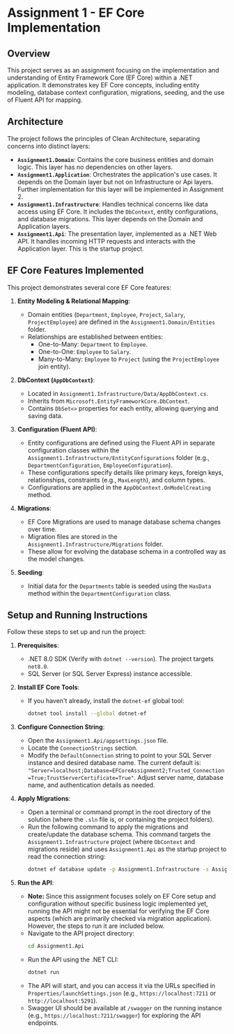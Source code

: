 # Assignment 1 - EF Core Implementation

## Overview

This project serves as an assignment focusing on the implementation and understanding of Entity Framework Core (EF Core) within a .NET application. It demonstrates key EF Core concepts, including entity modeling, database context configuration, migrations, seeding, and the use of Fluent API for mapping.

## Architecture

The project follows the principles of Clean Architecture, separating concerns into distinct layers:

* **`Assignment1.Domain`**: Contains the core business entities and domain logic. This layer has no dependencies on other layers.
* **`Assignment1.Application`**: Orchestrates the application's use cases. It depends on the Domain layer but not on Infrastructure or Api layers. Further implementation for this layer will be implemented in Assignment 2.
* **`Assignment1.Infrastructure`**: Handles technical concerns like data access using EF Core. It includes the `DbContext`, entity configurations, and database migrations. This layer depends on the Domain and Application layers.
* **`Assignment1.Api`**: The presentation layer, implemented as a .NET Web API. It handles incoming HTTP requests and interacts with the Application layer. This is the startup project.

## EF Core Features Implemented

This project demonstrates several core EF Core features:

1.  **Entity Modeling & Relational Mapping**:
    * Domain entities (`Department`, `Employee`, `Project`, `Salary`, `ProjectEmployee`) are defined in the `Assignment1.Domain/Entities` folder.
    * Relationships are established between entities:
        * One-to-Many: `Department` to `Employee`.
        * One-to-One: `Employee` to `Salary`.
        * Many-to-Many: `Employee` to `Project` (using the `ProjectEmployee` join entity).

2.  **DbContext (`AppDbContext`)**:
    * Located in `Assignment1.Infrastructure/Data/AppDbContext.cs`.
    * Inherits from `Microsoft.EntityFrameworkCore.DbContext`.
    * Contains `DbSet<>` properties for each entity, allowing querying and saving data.

3.  **Configuration (Fluent API)**:
    * Entity configurations are defined using the Fluent API in separate configuration classes within the `Assignment1.Infrastructure/EntityConfigurations` folder (e.g., `DepartmentConfiguration`, `EmployeeConfiguration`).
    * These configurations specify details like primary keys, foreign keys, relationships, constraints (e.g., `MaxLength`), and column types.
    * Configurations are applied in the `AppDbContext.OnModelCreating` method.

4.  **Migrations**:
    * EF Core Migrations are used to manage database schema changes over time.
    * Migration files are stored in the `Assignment1.Infrastructure/Migrations` folder.
    * These allow for evolving the database schema in a controlled way as the model changes.

5.  **Seeding**:
    * Initial data for the `Departments` table is seeded using the `HasData` method within the `DepartmentConfiguration` class.

## Setup and Running Instructions

Follow these steps to set up and run the project:

1.  **Prerequisites**:
    * .NET 8.0 SDK (Verify with `dotnet --version`). The project targets `net8.0`.
    * SQL Server (or SQL Server Express) instance accessible.

2.  **Install EF Core Tools**:
    * If you haven't already, install the `dotnet-ef` global tool:
        ```bash
        dotnet tool install --global dotnet-ef
        ```

3.  **Configure Connection String**:
    * Open the `Assignment1.Api/appsettings.json` file.
    * Locate the `ConnectionStrings` section.
    * Modify the `DefaultConnection` string to point to your SQL Server instance and desired database name. The current default is:
        `"Server=localhost;Database=EFCoreAssignment2;Trusted_Connection=True;TrustServerCertificate=True"`. Adjust server name, database name, and authentication details as needed.

4.  **Apply Migrations**:
    * Open a terminal or command prompt in the root directory of the solution (where the `.sln` file is, or containing the project folders).
    * Run the following command to apply the migrations and create/update the database schema. This command targets the `Assignment1.Infrastructure` project (where `DbContext` and migrations reside) and uses `Assignment1.Api` as the startup project to read the connection string:
        ```bash
        dotnet ef database update -p Assignment1.Infrastructure -s Assignment1.Api
        ```

5.  **Run the API**:
    * **Note:** Since this assignment focuses solely on EF Core setup and configuration without specific business logic implemented yet, running the API might not be essential for verifying the EF Core aspects (which are primarily checked via migration application). However, the steps to run it are included below.
    * Navigate to the API project directory:
        ```bash
        cd Assignment1.Api
        ```
    * Run the API using the .NET CLI:
        ```bash
        dotnet run
        ```
    * The API will start, and you can access it via the URLs specified in `Properties/launchSettings.json` (e.g., `https://localhost:7211` or `http://localhost:5291`).
    * Swagger UI should be available at `/swagger` on the running instance (e.g., `https://localhost:7211/swagger`) for exploring the API endpoints.